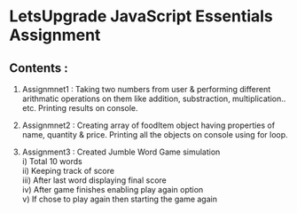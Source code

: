 # LetsUpgrade JavaScript Essentials Assignment

## Contents :

1)  Assignmnet1 : Taking two numbers from user & performing different arithmatic operations on them like addition, substraction, multiplication.. etc. Printing results on console.    
2)  Assignmnet2 : Creating array of foodItem object having properties of name, quantity & price. Printing all the objects on console using for loop.    

3)  Assignment3 : Created Jumble Word Game simulation    
                  i) Total 10 words  
                  ii) Keeping track of score  
                  iii) After last word displaying final score  
                  iv) After game finishes enabling play again option  
                  v) If chose to play again then starting the game again  
